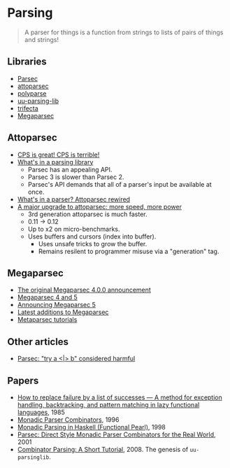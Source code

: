 # Parsing

> A parser for things
> is a function from strings
> to lists
> of pairs
> of things and strings!

## Libraries

- [Parsec](http://www.haskell.org/haskellwiki/Parsec)
- [attoparsec](https://github.com/bos/attoparsec)
- [polyparse](http://hackage.haskell.org/package/polyparse)
- [uu-parsing-lib](http://hackage.haskell.org/package/uu-parsinglib)
- [trifecta](https://github.com/ekmett/trifecta/)
- [Megaparsec](https://github.com/mrkkrp/megaparsec)

## Attoparsec

- [CPS is great! CPS is terrible!](http://www.serpentine.com/blog/2011/02/25/cps-is-great-cps-is-terrible/)
- [What's in a parsing library](http://www.serpentine.com/blog/2010/03/03/whats-in-a-parsing-library-1/)
  - Parsec has an appealing API.
  - Parsec 3 is slower than Parsec 2.
  - Parsec's API demands that all of a parser's input be available at once.
- [What's in a parser? Attoparsec rewired](http://www.serpentine.com/blog/2010/03/03/whats-in-a-parser-attoparsec-rewired-2/)
- [A major upgrade to attoparsec: more speed, more power](http://www.serpentine.com/blog/2014/05/31/attoparsec/)
  - 3rd generation attoparsec is much faster.
  - 0.11 -> 0.12
  - Up to x2 on micro-benchmarks.
  - Uses buffers and cursors (index into buffer).
    - Uses unsafe tricks to grow the buffer.
    - Remains resilent to programmer misuse via a "generation" tag.

## Megaparsec

- [The original Megaparsec 4.0.0 announcement](https://notehub.org/w7037)
- [Megaparsec 4 and 5](https://markkarpov.com/post/megaparsec-4-and-5.html)
- [Announcing Megaparsec 5](https://markkarpov.com/post/announcing-megaparsec-5.html)
- [Latest additions to Megaparsec](https://markkarpov.com/post/latest-additions-to-megaparsec.html)
- [Metaparsec tutorials](https://markkarpov.com/learn-haskell.html#megaparsec-tutorials)

## Other articles

- [Parsec: "try a <|> b" considered harmful](http://blog.ezyang.com/2014/05/parsec-try-a-or-b-considered-harmful/)

## Papers

- [How to replace failure by a list of successes — A method for exception handling, backtracking, and pattern matching in lazy functional languages](https://rkrishnan.org/files/wadler-1985.pdf), 1985
- [Monadic Parser Combinators](http://www.cs.nott.ac.uk/~pszgmh/monparsing.pdf), 1996
- [Monadic Parsing in Haskell (Functional Pearl)](http://www.cs.nott.ac.uk/~pszgmh/pearl.pdf), 1998
- [Parsec: Direct Style Monadic Parser Combinators for the Real World](https://www.microsoft.com/en-us/research/publication/parsec-direct-style-monadic-parser-combinators-for-the-real-world/), 2001
- [Combinator Parsing: A Short Tutorial](http://www.cs.uu.nl/research/techreps/repo/CS-2008/2008-044.pdf), 2008. The genesis of `uu-parsinglib`.
